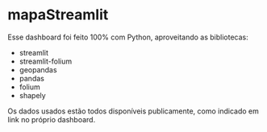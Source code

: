 # mapaStreamlit

Esse dashboard foi feito 100% com Python, aproveitando as bibliotecas:
- streamlit
- streamlit-folium
- geopandas
- pandas
- folium
- shapely

Os dados usados estão todos disponíveis publicamente, como indicado em link no próprio dashboard.

